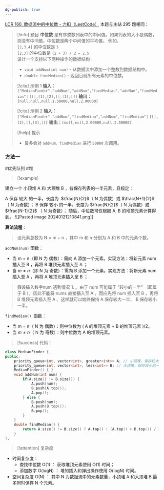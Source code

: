 ```yaml
---
dg-publish: true
---
```

[LCR 160. 数据流中的中位数 - 力扣（LeetCode）](https://leetcode.cn/problems/shu-ju-liu-zhong-de-zhong-wei-shu-lcof/description/)
本题与主站 295 题相同：

> [!info] 题目
> **中位数** 是有序整数列表中的中间值。如果列表的大小是偶数，则没有中间值，中位数是两个中间值的平均值。
例如，  
`[2,3,4]` 的中位数是 `3`  
`[2,3]` 的中位数是 `(2 + 3) / 2 = 2.5`  
设计一个支持以下两种操作的数据结构：
>- `void addNum(int num)` - 从数据流中添加一个整数到数据结构中。
>- `double findMedian()` - 返回目前所有元素的中位数。

> [!cite] 示例 1
> **输入：**
`["MedianFinder","addNum","addNum","findMedian","addNum","findMedian"]`
`[[],[1],[2],[],[3],[]]`
**输出：**`[null,null,null,1.50000,null,2.00000]`

> [!cite] 示例 2
> **输入：**
`["MedianFinder","addNum","findMedian","addNum","findMedian"]`
`[[],[2],[],[3],[]]`
**输出：**`[null,null,2.00000,null,2.50000]`

> [!help] 提示
> - 最多会对 `addNum、findMedian` 进行 `50000` 次调用。
### 方法一
#优先队列 #堆 
> [!example] 

建立一个 小顶堆 A 和 大顶堆 B ，各保存列表的一半元素，且规定：

A 保存 较大 的一半，长度为  $\frac{N}{2}​$（ N 为偶数）或 $\frac{N+1}{2}$ （ N 为奇数）；
B 保存 较小 的一半，长度为 $\frac{N}{2}$（ N 为偶数）或 $\frac{N-1}{2}$ （ N 为奇数）；
随后，中位数可仅根据 A, B 的堆顶元素计算得到。
![[Pasted image 20240121210841.png]]

**算法流程**：
> 设元素总数为 N = m + n ，其中 m 和 n 分别为 A 和 B 中的元素个数。

`addNum(num)` 函数：

- 当 m = n（即 N 为 偶数）：需向 A 添加一个元素。实现方法：将新元素 num 插入至 B ，再将 B 堆顶元素插入至 A ；
- 当 $m \ne n$（即 N 为 奇数）：需向 B 添加一个元素。实现方法：将新元素 num 插入至 A ，再将 A 堆顶元素插入至 B ；
> 假设插入数字num 遇到情况 1. 。由于 num 可能属于 “较小的一半” （即属于 B ），因此不能将 nums 直接插入至 A 。而应先将 num 插入至 B ，再将 B 堆顶元素插入至 A 。这样就可以始终保持 A 保存较大一半、 B 保存较小一半。

`findMedian() `函数：

- 当 m = n（ N 为 偶数）：则中位数为 ( A 的堆顶元素 + B 的堆顶元素 )/2。
- 当 $m \ne n$（ N 为 奇数）：则中位数为 A 的堆顶元素。
> [!success] 代码：
```cpp
class MedianFinder {
public:
    priority_queue<int, vector<int>, greater<int>> A; // 小顶堆，保存较大的一半
    priority_queue<int, vector<int>, less<int>> B; // 大顶堆，保存较小的一半
    MedianFinder() { }
    void addNum(int num) {
        if(A.size() != B.size()) {
            A.push(num);
            B.push(A.top());
            A.pop();
        } else {
            B.push(num);
            A.push(B.top());
            B.pop();
        }
    }
    double findMedian() {
        return A.size() != B.size() ? A.top() : (A.top() + B.top()) / 2.0;
    }
};
```
> [!attention] 复杂度
- 时间复杂度：
	- 查找中位数 O(1) ： 获取堆顶元素使用 O(1) 时间；
	- 添加数字 O(logN) ： 堆的插入和弹出操作使用 O(logN) 时间。
- 空间复杂度 O(N) ： 其中 N 为数据流中的元素数量，小顶堆 A 和大顶堆 B 最多同时保存 N 个元素。



